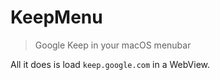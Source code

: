 # KeepMenu

> Google Keep in your macOS menubar

All it does is load `keep.google.com` in a WebView.
